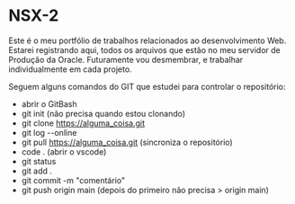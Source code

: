 # **NSX-2**
Este é o meu portfólio de trabalhos relacionados ao desenvolvimento Web.
Estarei registrando aqui, todos os arquivos que estão no meu servidor de Produção da Oracle.
Futuramente vou desmembrar, e trabalhar individualmente em cada projeto.

Seguem alguns comandos do GIT que estudei para controlar o repositório:
- abrir o GitBash
- git init (não precisa quando estou clonando)
- git clone https://alguma_coisa.git
- git log --online
- git pull https://alguma_coisa.git (sincroniza o repositório)
- code . (abrir o vscode)
- git status
- git add .
- git commit -m "comentário"
- git push origin main (depois do primeiro não precisa > origin main)
